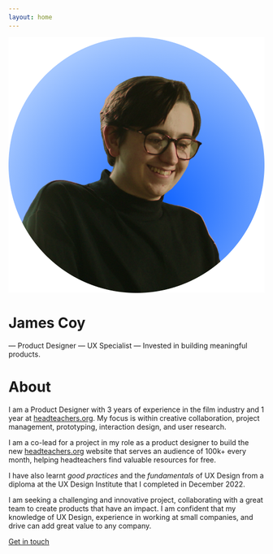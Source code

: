 ```yaml
---
layout: home
---
```

<img class="profile" src="https://github.com/jamco1229/jamco-personal/blob/master/content/media/profile%20pic.png?raw=true" />

# James Coy
— Product Designer — UX Specialist — Invested in building meaningful products.
# About
I am a Product Designer with 3 years of experience in the film industry and 1 year at [headteachers.org](http://headteachers.org/). My focus is within creative collaboration, project management, prototyping, interaction design, and user research.

I am a co-lead for a project in my role as a product designer to build the new [headteachers.org](http://headteachers.org/) website that serves an audience of 100k+ every month, helping headteachers find valuable resources for free.

I have also learnt *good practices* and the *fundamentals* of UX Design from a diploma at the UX Design Institute that I completed in December 2022.

I am seeking a challenging and innovative project, collaborating with a great team to create products that have an impact. I am confident that my knowledge of UX Design, experience in working at small companies, and drive can add great value to any company.

<a href="mailto:james.coy.design@gmail.com" class="button">Get in touch</a>